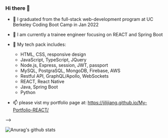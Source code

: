 ### Hi there 👋



- 🔭 I graduated from the full-stack web-development program at UC Berkeley Coding Boot Camp in Jan 2022
- 🌱 I am currently a trainee engineer focusing on REACT and Spring Boot

- 👯 My tech pack includes: 
   * HTML, CSS, responsive design
   * JavaScript, TypeScript, JQuery
   * Node.js, Express, session, JWT, passport
   * MySQL, PostgraSQL, MongoDB, Firebase, AWS
   * Restful API, GraphQL/Apollo, WebSockets
   * REACT, React Native
   * Java, Spring Boot
   * Python 
   
- 📫 please vist my portfolio page at: https://jilijiang.github.io/My-Portfolio-REACT/

-->


![Anurag's github stats](https://github-readme-stats.vercel.app/api?username=jilijiang)

